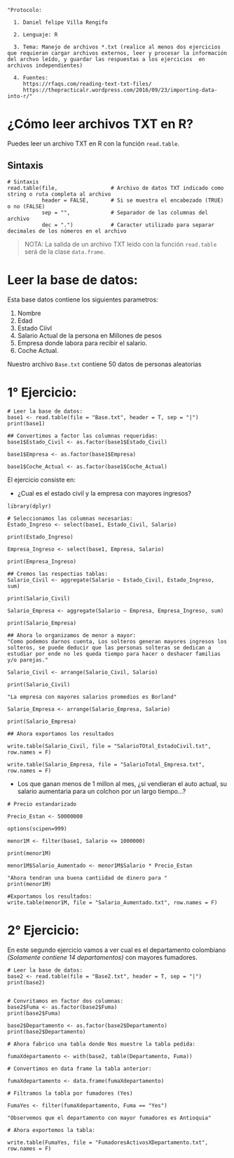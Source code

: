 ```{r Protocolo, eval=FALSE, include=TRUE}
"Protocolo:

  1. Daniel felipe Villa Rengifo
  
  2. Lenguaje: R

  3. Tema: Manejo de archivos *.txt (realice al menos dos ejercicios que requieran cargar archivos externos, leer y procesar la información del archvo leído, y guardar las respuestas a los ejercicios  en archivos independientes)

  4. Fuentes:
     https://rfaqs.com/reading-text-txt-files/
     https://thepracticalr.wordpress.com/2016/09/23/importing-data-into-r/"
```


# ¿Cómo leer archivos TXT en R?

Puedes leer un archivo TXT en R con la función `read.table`.

## Sintaxis

```{r Sintaxis, eval=FALSE, include=TRUE}
# Sintaxis
read.table(file,                 # Archivo de datos TXT indicado como string o ruta completa al archivo
           header = FALSE,       # Si se muestra el encabezado (TRUE) o no (FALSE)
           sep = "",             # Separador de las columnas del archivo
           dec = ".")            # Caracter utilizado para separar decimales de los números en el archivo
```

> NOTA: La salida de un archivo TXT leído con la función `read.table` será de la clase `data.frame`.

# Leer la base de datos:

Esta base datos contiene los siguientes parametros:

1. Nombre
2. Edad
3. Estado Ciivl
4. Salario Actual de la persona en Millones de pesos
5. Empresa donde labora para recibir el salario.
6. Coche Actual.

Nuestro archivo `Base.txt` contiene 50 datos de personas aleatorias


# 1° Ejercicio:

```{r Leer la base de datos}
# Leer la base de datos:
base1 <- read.table(file = "Base.txt", header = T, sep = "|")
print(base1)

## Convertimos a factor las columnas requeridas:
base1$Estado_Civil <- as.factor(base1$Estado_Civil)

base1$Empresa <- as.factor(base1$Empresa)

base1$Coche_Actual <- as.factor(base1$Coche_Actual)
```

El ejercicio consiste en:

+ ¿Cual es el estado civil y la empresa con mayores ingresos?

```{r}
library(dplyr)

# Seleccionamos las columnas necesarias:
Estado_Ingreso <- select(base1, Estado_Civil, Salario)

print(Estado_Ingreso)

Empresa_Ingreso <- select(base1, Empresa, Salario)

print(Empresa_Ingreso)

## Cremos las respectias tablas:
Salario_Civil <- aggregate(Salario ~ Estado_Civil, Estado_Ingreso, sum)

print(Salario_Civil)

Salario_Empresa <- aggregate(Salario ~ Empresa, Empresa_Ingreso, sum)

print(Salario_Empresa)

## Ahora lo organizamos de menor a mayor:
"Como podemos darnos cuenta, Los solteros generan mayores ingresos los solteros, se puede deducir que las personas solteras se dedican a estudiar por ende no les queda tiempo para hacer o deshacer familias y/o parejas."

Salario_Civil <- arrange(Salario_Civil, Salario)

print(Salario_Civil)

"La empresa con mayores salarios promedios es Borland"

Salario_Empresa <- arrange(Salario_Empresa, Salario)

print(Salario_Empresa)

## Ahora exportamos los resultados

write.table(Salario_Civil, file = "SalarioTOtal_EstadoCivil.txt", row.names = F)

write.table(Salario_Empresa, file = "SalarioTotal_Empresa.txt", row.names = F)
```


+ Los que ganan menos de 1 millon al mes, ¿si vendieran el auto actual, su salario aumentaria para un colchon por un largo tiempo...? 

```{r}
# Precio estandarizado

Precio_Estan <- 50000000

```



```{r}
options(scipen=999)

menor1M <- filter(base1, Salario <= 1000000)

print(menor1M)

menor1M$Salario_Aumentado <- menor1M$Salario * Precio_Estan

"Ahora tendran una buena cantiidad de dinero para "
print(menor1M)
```

```{r}
#Exportamos los resultados:
write.table(menor1M, file = "Salario_Aumentado.txt", row.names = F)
```

# 2° Ejercicio:

En este segundo ejercicio vamos a ver cual es el departamento colombiano _(Solamente contiene 14 departamentos)_ con mayores fumadores.

```{r}
# Leer la base de datos:
base2 <- read.table(file = "Base2.txt", header = T, sep = "|")
print(base2)


# Convritamos en factor dos columnas:
base2$Fuma <- as.factor(base2$Fuma)
print(base2$Fuma)

base2$Departamento <- as.factor(base2$Departamento)
print(base2$Departamento)
```

```{r}
# Ahora fabrico una tabla donde Nos muestre la tabla pedida:

fumaXdepartamento <- with(base2, table(Departamento, Fuma))

# Convertimos en data frame la tabla anterior:

fumaXdepartamento <- data.frame(fumaXdepartamento)

# Filtramos la tabla por fumadores (Yes)

FumaYes <- filter(fumaXdepartamento, Fuma == "Yes")

"Observemos que el departamento con mayor fumadores es Antioquia"

# Ahora exportemos la tabla:

write.table(FumaYes, file = "FumadoresActivosXDepartamento.txt", row.names = F)
```